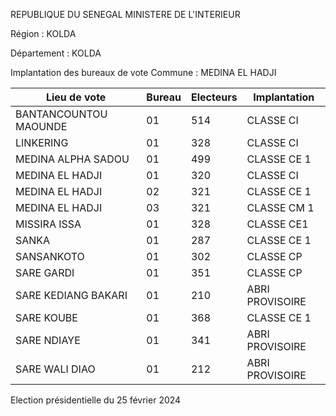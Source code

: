 REPUBLIQUE DU SENEGAL MINISTERE DE L'INTERIEUR

Région : KOLDA

Département : KOLDA

Implantation des bureaux de vote Commune : MEDINA EL HADJI

| Lieu de vote | Bureau | Electeurs | Implantation |
| - | - | - | - |
| BANTANCOUNTOU MAOUNDE | 01 | 514 | CLASSE CI |
| LINKERING | 01 | 328 | CLASSE CI |
| MEDINA ALPHA SADOU | 01 | 499 | CLASSE CE 1 |
| MEDINA EL HADJI | 01 | 320 | CLASSE CI |
| MEDINA EL HADJI | 02 | 321 | CLASSE CE 1 |
| MEDINA EL HADJI | 03 | 321 | CLASSE CM 1 |
| MISSIRA ISSA | 01 | 328 | CLASSE CE1 |
| SANKA | 01 | 287 | CLASSE CE 1 |
| SANSANKOTO | 01 | 302 | CLASSE CP |
| SARE GARDI | 01 | 351 | CLASSE CP |
| SARE KEDIANG BAKARI | 01 | 210 | ABRI PROVISOIRE |
| SARE KOUBE | 01 | 368 | CLASSE CE 1 |
| SARE NDIAYE | 01 | 341 | ABRI PROVISOIRE |
| SARE WALI DIAO | 01 | 212 | ABRI PROVISOIRE |

<!-- PageNumber="12/17" -->

Election présidentielle du 25 février 2024
